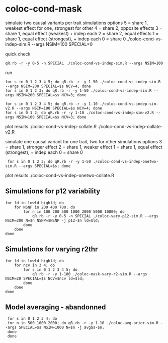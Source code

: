 # coloc-cond-mask

simulate two causal variants per trait
 simulations options
 5 = share 1, weakest effect for one, strongest for other
 4 = share 2, opposite effects
 3 = share 1, equal effect (weakest) + indep each
 2 = share 2, equal effects
 1 = share 1, equal effect (strongest), + indep each
 0 = share 0
./coloc-cond-vs-indep-sim.R --args NSIM=100 SPECIAL=0


quick check
```{sh}
qR.rb -r -y 0-5 -n SPECIAL ./coloc-cond-vs-indep-sim.R --args NSIM=100
```

run
```{sh}
for s in 0 1 2 3 4 5; do qR.rb -r -y 1-50 ./coloc-cond-vs-indep-sim.R --args NSIM=200 SPECIAL=$s NCV=4; done
for s in 0 1 2 3; do qR.rb -r -y 1-50 ./coloc-cond-vs-indep-sim.R --args NSIM=200 SPECIAL=$s NCV=3; done
```
```{sh}
for s in 0 1 2 3 4 5; do qR.rb -r -y 1-10 ./coloc-cond-vs-indep-sim-v2.R --args NSIM=100 SPECIAL=$s NCV=4; done
for s in 0 1 2; do qR.rb -r -y 1-10 ./coloc-cond-vs-indep-sim-v2.R --args NSIM=100 SPECIAL=$s NCV=3; done
```


plot results
./coloc-cond-vs-indep-collate.R
./coloc-cond-vs-indep-collate-v2.R



simulate one causal variant for one trait, two for other 
simulations options
 3 = share 1, stronger effect
 2 = share 1, weaker effect
 1 = share 1, equal effect (strongest), + indep each
 0 = share 0

```{sh}
 for s in 0 1 2 3; do qR.rb -r -y 1-50 ./coloc-cond-vs-indep-onetwo-sim.R --args SPECIAL=$s; done
```

plot results
./coloc-cond-vs-indep-onetwo-collate.R


## Simulations for p12 variability

```{sh}
for ld in lowld highld; do
	for NSNP in 200 400 700; do
		for n in 100 200 500 1000 2000 5000 10000; do
			qR.rb -r -y 0-5 -n SPECIAL ./coloc-vary-p12-sim.R --args NSIM=200 N=$n NSNP=$NSNP -j p12-$n ld=$ld;
		done
	done
done
```

## Simulations for varying r2thr
```{sh}
for ld in lowld highld; do
	for ncv in 3 4; do
		for s in 0 1 2 3 4 5; do 
			qR.rb -r -y 1-100 ./coloc-mask-vary-r2-sim.R --args NSIM=20 SPECIAL=$s NCV=$ncv ld=$ld; 
		done
	done
done
```

## Model averaging - abandonned
```{sh}
 for s in 0 1 2 3 4; do
 for n in 500 1000 2000; do qR.rb -r -y 1-10 ./coloc-avg-prior-sim.R --args SPECIAL=$s NSIM=1000 N=$n -j avg$s-$n;
 done
 done
```
